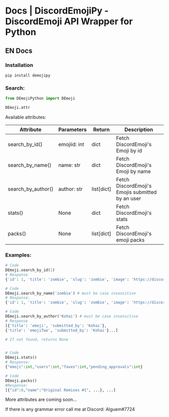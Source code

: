 # Docs | DiscordEmojiPy - DiscordEmoji API Wrapper for Python

## EN Docs

### Installation

```
pip install demojipy
```


### Search:
```python
from DEmojiPython import DEmoji

DEmoji.attr
```

Available attributes:  

Attribute | Parameters | Return | Description
-------- | -------- | -------- | --------
search_by_id() | emojiid: int | dict | Fetch DiscordEmoji's Emoji by id
search_by_name() | name: str | dict | Fetch DiscordEmoji's Emoji by name
search_by_author() | author: str | list[dict] | Fetch DiscordEmoji's Emojis submitted by an user
stats() | None | dict | Fetch DiscordEmoji's stats
packs() | None | list[dict] | Fetch DiscordEmoji's emoji packs

### Examples:
```python
# Code
DEmoji.search_by_id(1)
# Response
{'id': 1, 'title': 'zombie', 'slug': 'zombie', 'image': 'https://discordemoji.com/assets/emoji/zombie.png', ...}

# Code
DEmoji.search_by_name('zombie') # must be case insensitive
# Response:
{'id': 1, 'title': 'zombie', 'slug': 'zombie', 'image': 'https://discordemoji.com/assets/emoji/zombie.png', ...}

# Code
DEmoji.search_by_author('Kohai') # must be case insensitive
# Response
[{'title': 'emoji', 'submitted_by': 'Kohai'},
{'title': 'emojiTwo', 'submitted_by': 'Kohai'}...]

# If not found, returns None


# Code
DEmoji.stats()
# Response:
{"emoji":int,"users":int,"faves":int,"pending_approvals":int}

# Code
DEmoji.packs()
#Response:
[{"id":8,"name":"Original Remixes #1", ...}, ...]
```


More attributes are coming soon...

If there is any grammar error call me at Discord: Alguem#7724

